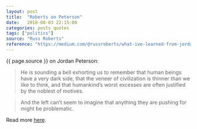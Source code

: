 ```yaml
---
layout: post
title:  "Roberts on Peterson"
date:   2018-08-03 22:15:00
categories: posts quotes
tags: ["politics"]
source: "Russ Roberts"
reference: "https://medium.com/@russroberts/what-ive-learned-from-jordan-peterson-ce14e7472702"
---
```


{{ page.source }} on Jordan Peterson:

> He is sounding a bell exhorting us to remember that human beings have a very dark side, that the veneer of civilization is thinner than we like to think, and that humankind’s worst excesses are often justified by the noblest of motives.


> And the left can’t seem to imagine that anything they are pushing for might be problematic.

Read more [here]({{page.reference}}).
